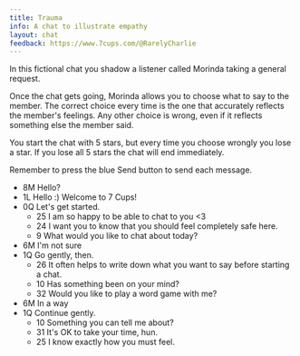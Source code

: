 ```yaml
---
title: Trauma
info: A chat to illustrate empathy
layout: chat
feedback: https://www.7cups.com/@RarelyCharlie
---
```

In this fictional chat you shadow a listener called Morinda taking a general request.

Once the chat gets going, Morinda allows you to choose what to say to the member. The correct choice every time is the one that accurately reflects the member's feelings. Any other choice is wrong, even if it reflects something else the member said.

You start the chat with 5 stars, but every time you choose wrongly you lose a star. If you lose all 5 stars the chat will end immediately.

Remember to press the blue Send button to send each message.

- 8M Hello?
- 1L Hello :) Welcome to 7 Cups!
- 0Q Let's get started.
	- 25 I am so happy to be able to chat to you <3
	- 24 I want you to know that you should feel completely safe here.
	- 9 What would you like to chat about today?
- 6M I'm not sure
- 1Q Go gently, then.
	- 26 It often helps to write down what you want to say before starting a chat.
	- 10 Has something been on your mind?
	- 32 Would you like to play a word game with me?
- 6M In a way
- 1Q Continue gently.
	- 10 Something you can tell me about?
	- 31 It's OK to take your time, hun.
	- 25 I know exactly how you must feel.
